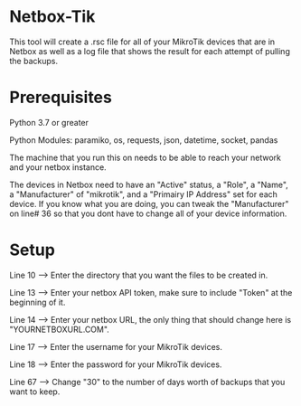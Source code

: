 # Netbox-Tik
This tool will create a .rsc file for all of your MikroTik devices that are in Netbox as well as a log file that shows the result for each attempt of pulling the backups.

# Prerequisites
Python 3.7 or greater

Python Modules: paramiko, os, requests, json, datetime, socket, pandas

The machine that you run this on needs to be able to reach your network and your netbox instance.

The devices in Netbox need to have an "Active" status, a "Role", a "Name", a "Manufacturer" of "mikrotik", and a "Primairy IP Address" set for each device.
If you know what you are doing, you can tweak the "Manufacturer" on line# 36 so that you dont have to change all of your device information.

# Setup
Line 10 --> Enter the directory that you want the files to be created in.

Line 13 --> Enter your netbox API token, make sure to include "Token" at the beginning of it.

Line 14 --> Enter your netbox URL, the only thing that should change here is "YOURNETBOXURL.COM".

Line 17 --> Enter the username for your MikroTik devices.

Line 18 --> Enter the password for your MikroTik devices.

Line 67 --> Change "30" to the number of days worth of backups that you want to keep.
